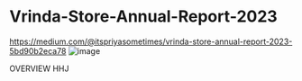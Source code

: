 # Vrinda-Store-Annual-Report-2023
https://medium.com/@itspriyasometimes/vrinda-store-annual-report-2023-5bd90b2eca78
![image](https://github.com/priyagupta52/Vrinda-Store-Annual-Report-2023/assets/145066697/04585829-cc66-4d0a-ae07-69b3dcf64e90)

OVERVIEW 
HHJ



